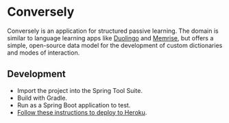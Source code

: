 # Conversely

Conversely is an application for structured passive learning. The domain is similar to language
learning apps like [Duolingo][duo] and [Memrise][mem], but offers a simple, open-source data model
for the development of custom dictionaries and modes of interaction.


## Development

* Import the project into the Spring Tool Suite.
* Build with Gradle.
* Run as a Spring Boot application to test.
* [Follow these instructions to deploy to Heroku][deploy].

[duo]: https://www.duolingo.com/
[mem]: http://www.memrise.com/
[deploy]: https://devcenter.heroku.com/articles/deploying-spring-boot-apps-to-heroku
